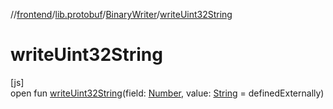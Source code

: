 //[frontend](../../../index.md)/[lib.protobuf](../index.md)/[BinaryWriter](index.md)/[writeUint32String](write-uint32-string.md)

# writeUint32String

[js]\
open fun [writeUint32String](write-uint32-string.md)(field: [Number](https://kotlinlang.org/api/latest/jvm/stdlib/kotlin/-number/index.html), value: [String](https://kotlinlang.org/api/latest/jvm/stdlib/kotlin/-string/index.html) = definedExternally)
